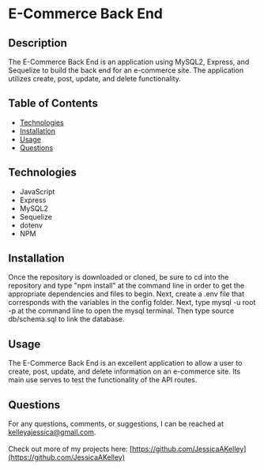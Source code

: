 # E-Commerce Back End

## Description
The E-Commerce Back End is an application using MySQL2, Express, and Sequelize to build the back end for an e-commerce site. The application utilizes create, post, update, and delete functionality.

## Table of Contents
* [Technologies](#technologies)
* [Installation](#installation)
* [Usage](#usage)
* [Questions](#questions)

## Technologies
- JavaScript
- Express
- MySQL2
- Sequelize
- dotenv
- NPM

## Installation
Once the repository is downloaded or cloned, be sure to cd into the repository and type "npm install" at the command line in order to get the appropriate dependencies and files to begin. Next, create a .env file that corresponds with the variables in the config folder. Next, type mysql -u root -p at the command line to open the mysql terminal. Then type source db/schema.sql to link the database.

## Usage
The E-Commerce Back End is an excellent application to allow a user to create, post, update, and delete information on an e-commerce site. Its main use serves to test the functionality of the API routes.

## Questions
For any questions, comments, or suggestions, I can be reached at kelleyajessica@gmail.com.
<br>
<br>
Check out more of my projects here: [https://github.com/JessicaAKelley](https://github.com/JessicaAKelley)